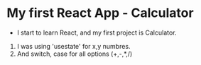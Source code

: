 # My first React App - Calculator

- I start to learn React, and my first project is Calculator.
1. I was using 'usestate' for x,y numbres.
2. And switch, case for all options (+,-,*,/)
